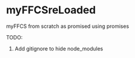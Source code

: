 # myFFCSreLoaded
myFFCS from scratch as promised using promises


TODO:
1. Add gitignore to hide node_modules
